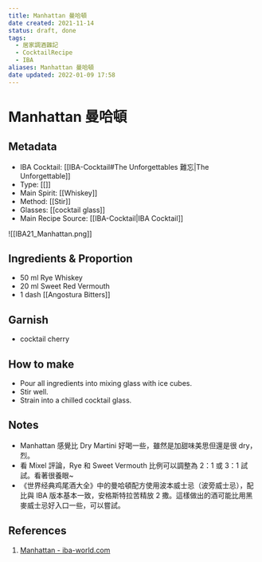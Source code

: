 ```yaml
---
title: Manhattan 曼哈頓
date created: 2021-11-14
status: draft, done
tags:
  - 居家調酒雜記
  - CocktailRecipe
  - IBA
aliases: Manhattan 曼哈頓
date updated: 2022-01-09 17:58
---
```


# Manhattan 曼哈頓

## Metadata

- IBA Cocktail: [[IBA-Cocktail#The Unforgettables 難忘|The Unforgettable]]
- Type: [[]]
- Main Spirit: [[Whiskey]]
- Method: [[Stir]]
- Glasses: [[cocktail glass]]
- Main Recipe Source: [[IBA-Cocktail|IBA Cocktail]]

![[IBA21_Manhattan.png]]

## Ingredients & Proportion

- 50 ml Rye Whiskey
- 20 ml Sweet Red Vermouth
- 1 dash [[Angostura Bitters]]

## Garnish

- cocktail cherry

## How to make

- Pour all ingredients into mixing glass with ice cubes.
- Stir well.
- Strain into a chilled cocktail glass.

## Notes

- Manhattan 感覺比 Dry Martini 好喝一些，雖然是加甜味美思但還是很 dry，烈。
- 看 Mixel 評論，Rye 和 Sweet Vermouth 比例可以調整為 2：1 或 3：1 試試。看著很養眼~
- 《世界经典鸡尾酒大全》中的曼哈頓配方使用波本威士忌（波旁威士忌），配比與 IBA 版本基本一致，安格斯特拉苦精放 2 撒。這樣做出的酒可能比用黑麥威士忌好入口一些，可以嘗試。

## References

1. [Manhattan - iba-world.com](https://iba-world.com/manhattan/)
